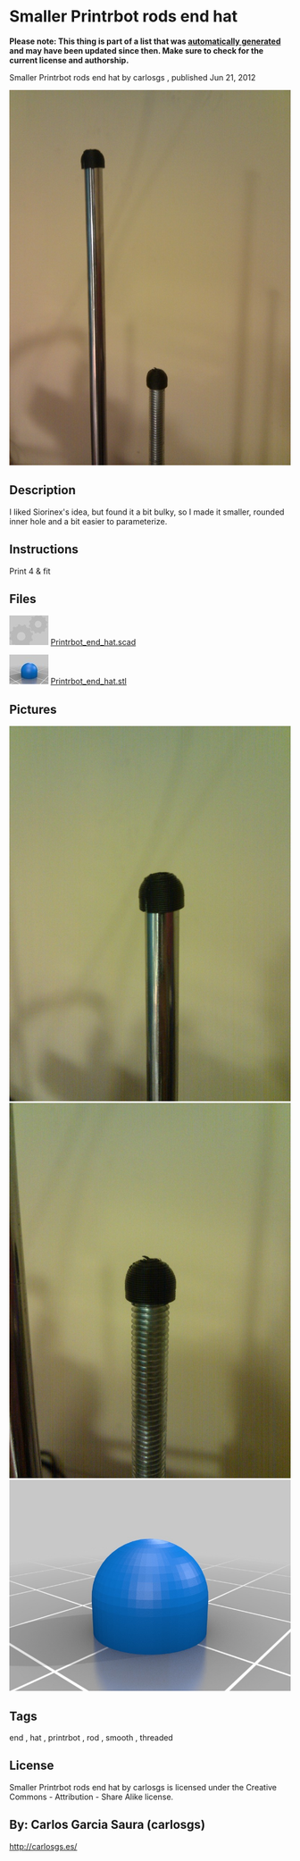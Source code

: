 Smaller Printrbot rods end hat
===============
**Please note: This thing is part of a list that was [automatically generated](https://github.com/carlosgs/export-things) and may have been updated since then. Make sure to check for the current license and authorship.**  

Smaller Printrbot rods end hat  by carlosgs , published Jun 21, 2012

![Image](img/both_display_large.jpg)

Description
--------
I liked Siorinex's idea, but found it a bit bulky, so I made it smaller, rounded inner hole and a bit easier to parameterize.<br />

Instructions
--------
Print 4 &amp; fit

Files
--------
[![Image](img/Gears_preview_tinycard.jpg)](Printrbot_end_hat.scad)
 [ Printrbot_end_hat.scad](Printrbot_end_hat.scad)  

[![Image](img/Printrbot_end_hat_preview_tinycard.jpg)](Printrbot_end_hat.stl)
 [ Printrbot_end_hat.stl](Printrbot_end_hat.stl)  



Pictures
--------
![Image](img/smooth_display_large.jpg)
![Image](img/threaded_display_large.jpg)
![Image](img/Printrbot_end_hat_display_large.jpg)


Tags
--------
end , hat , printrbot , rod , smooth , threaded  

  

License
--------
Smaller Printrbot rods end hat by carlosgs is licensed under the Creative Commons - Attribution - Share Alike license.  



By: Carlos Garcia Saura (carlosgs)
--------
<http://carlosgs.es/>